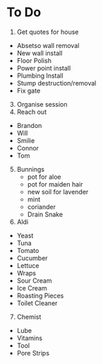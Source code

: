 # To Do

1. Get quotes for house
  - Absetso wall removal
  - New wall install
  - Floor Polish
  - Power point install
  - Plumbing Install
  - Stump destruction/removal
  - Fix gate
3. Organise session
4. Reach out
  - Brandon
  - Will
  - Smilie
  - Connor
  - Tom
5. Bunnings
	- pot for aloe
	- pot for maiden hair
	- new soil for lavender
	- mint
	- coriander
	- Drain Snake
6. Aldi
  - Yeast
  - Tuna
  - Tomato
  - Cucumber
  - Lettuce
  - Wraps
  - Sour Cream
  - Ice Cream
  - Roasting Pieces
  - Toilet Cleaner
7. Chemist
  - Lube
  - Vitamins
  - Tool
  - Pore Strips